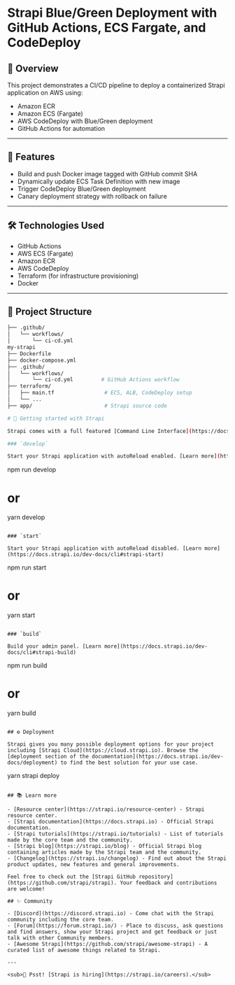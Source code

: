 
# Strapi Blue/Green Deployment with GitHub Actions, ECS Fargate, and CodeDeploy

## 🚀 Overview

This project demonstrates a CI/CD pipeline to deploy a containerized Strapi application on AWS using:
- Amazon ECR
- Amazon ECS (Fargate)
- AWS CodeDeploy with Blue/Green deployment
- GitHub Actions for automation

---

## 📌 Features

- Build and push Docker image tagged with GitHub commit SHA
- Dynamically update ECS Task Definition with new image
- Trigger CodeDeploy Blue/Green deployment
- Canary deployment strategy with rollback on failure

---

## 🛠️ Technologies Used

- GitHub Actions
- AWS ECS (Fargate)
- Amazon ECR
- AWS CodeDeploy
- Terraform (for infrastructure provisioning)
- Docker

---

## 📂 Project Structure

```bash
├── .github/
│   └── workflows/
│       └── ci-cd.yml  
my-strapi
├── Dockerfile
├── docker-compose.yml
├── .github/
│   └── workflows/
│       └── ci-cd.yml         # GitHub Actions workflow
├── terraform/
│   ├── main.tf                # ECS, ALB, CodeDeploy setup
│   └── ...
├── app/                       # Strapi source code

# 🚀 Getting started with Strapi

Strapi comes with a full featured [Command Line Interface](https://docs.strapi.io/dev-docs/cli) (CLI) which lets you scaffold and manage your project in seconds.

### `develop`

Start your Strapi application with autoReload enabled. [Learn more](https://docs.strapi.io/dev-docs/cli#strapi-develop)

```
npm run develop
# or
yarn develop
```

### `start`

Start your Strapi application with autoReload disabled. [Learn more](https://docs.strapi.io/dev-docs/cli#strapi-start)

```
npm run start
# or
yarn start
```

### `build`

Build your admin panel. [Learn more](https://docs.strapi.io/dev-docs/cli#strapi-build)

```
npm run build
# or
yarn build
```

## ⚙️ Deployment

Strapi gives you many possible deployment options for your project including [Strapi Cloud](https://cloud.strapi.io). Browse the [deployment section of the documentation](https://docs.strapi.io/dev-docs/deployment) to find the best solution for your use case.

```
yarn strapi deploy
```

## 📚 Learn more

- [Resource center](https://strapi.io/resource-center) - Strapi resource center.
- [Strapi documentation](https://docs.strapi.io) - Official Strapi documentation.
- [Strapi tutorials](https://strapi.io/tutorials) - List of tutorials made by the core team and the community.
- [Strapi blog](https://strapi.io/blog) - Official Strapi blog containing articles made by the Strapi team and the community.
- [Changelog](https://strapi.io/changelog) - Find out about the Strapi product updates, new features and general improvements.

Feel free to check out the [Strapi GitHub repository](https://github.com/strapi/strapi). Your feedback and contributions are welcome!

## ✨ Community

- [Discord](https://discord.strapi.io) - Come chat with the Strapi community including the core team.
- [Forum](https://forum.strapi.io/) - Place to discuss, ask questions and find answers, show your Strapi project and get feedback or just talk with other Community members.
- [Awesome Strapi](https://github.com/strapi/awesome-strapi) - A curated list of awesome things related to Strapi.

---

<sub>🤫 Psst! [Strapi is hiring](https://strapi.io/careers).</sub>
